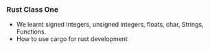 ### Rust Class One 

- We learnt signed integers, unsigned integers, floats, char, Strings, Functions.
- How to use cargo for rust development